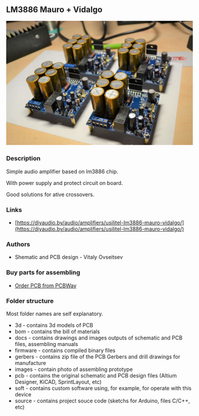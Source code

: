 ## LM3886 Mauro + Vidalgo

![lm3886-mauro-vidalgo](./images/0032.JPG)

### Description
Simple audio amplifier based on lm3886 chip.

With power supply and protect circuit on board. 

Good solutions for ative crossovers.

### Links
- [https://diyaudio.by/audio/amplifiers/usilitel-lm3886-mauro-vidalgo/](https://diyaudio.by/audio/amplifiers/usilitel-lm3886-mauro-vidalgo/)

### Authors
- Shematic and PCB design - Vitaly Ovseitsev

### Buy parts for assembling
- [Order PCB from PCBWay](https://www.pcbway.com/project/shareproject/lm3886_mauro_vidalgo.html)

### Folder structure
Most folder names are self explanatory.
- 3d - contains 3d models of PCB
- bom - contains the bill of materials
- docs - contains drawings and images outputs of schematic and PCB files, assembling manuals
- firmware - contains compiled binary files
- gerbers - contains zip file of the PCB Gerbers and drill drawings for manufacture
- images - contain photo of assembling prototype
- pcb - contains the original schematic and PCB design files (Altium Designer,  KiCAD, SprintLayout, etc)
- soft - contains custom software using, for example, for operate with this device 
- source - contains project souce code (sketchs for Arduino, files C/C++, etc)